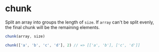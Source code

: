 # chunk

Split an array into groups the length of `size`. If `array` can't be split evenly, the final chunk will be the remaining elements.

```ts
chunk(array, size)

chunk(['a', 'b', 'c', 'd'], 2) // => [['a', 'b'], ['c', 'd']]
```
